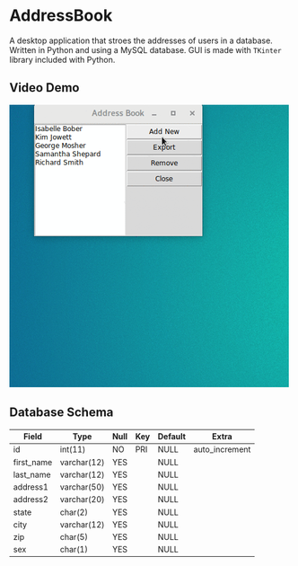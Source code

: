 # AddressBook
A desktop application that stroes the addresses of users in a database. Written in Python and using a MySQL database. GUI is made with `TKinter` library included with Python.

## Video Demo
![addressBookGif](./addressBookDemo.gif)


## Database Schema
| Field | Type | Null | Key | Default | Extra |
| ----- | ---- | ---- | --- | ------- | ----- |
| id    | int(11) | NO | PRI | NULL   | auto_increment |
| first_name | varchar(12) | YES | | NULL | |
| last_name | varchar(12) | YES | | NULL | |
| address1 | varchar(50) | YES | | NULL | |
| address2 | varchar(20) | YES | | NULL | |
| state | char(2) | YES | | NULL | |
| city | varchar(12) | YES | | NULL | |
| zip | char(5) | YES | | NULL | |
| sex | char(1) | YES | | NULL | |